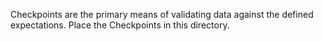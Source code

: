 Checkpoints are the primary means of validating data against the defined expectations.
Place the Checkpoints in this directory.

